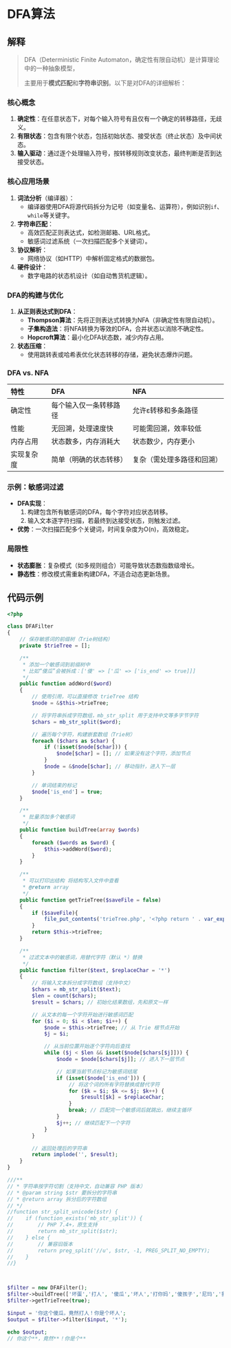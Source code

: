 # DFA算法

##  解释

> DFA（Deterministic Finite Automaton，确定性有限自动机）是计算理论中的一种抽象模型，
>
> 主要用于**模式匹配**和**字符串识别**。以下是对DFA的详细解析：

### **核心概念**

1. **确定性**：在任意状态下，对每个输入符号有且仅有一个确定的转移路径，无歧义。
2. **有限状态**：包含有限个状态，包括初始状态、接受状态（终止状态）及中间状态。
3. **输入驱动**：通过逐个处理输入符号，按转移规则改变状态，最终判断是否到达接受状态。

### **核心应用场景**

1. **词法分析**（编译器）：
   - 编译器使用DFA将源代码拆分为记号（如变量名、运算符），例如识别`if`、`while`等关键字。
2. **字符串匹配**：
   - 高效匹配正则表达式，如检测邮箱、URL格式。
   - 敏感词过滤系统（一次扫描匹配多个关键词）。
3. **协议解析**：
   - 网络协议（如HTTP）中解析固定格式的数据包。
4. **硬件设计**：
   - 数字电路的状态机设计（如自动售货机逻辑）。

### **DFA的构建与优化**

1. **从正则表达式到DFA**：
   - **Thompson算法**：先将正则表达式转换为NFA（非确定性有限自动机）。
   - **子集构造法**：将NFA转换为等效的DFA，合并状态以消除不确定性。
   - **Hopcroft算法**：最小化DFA状态数，减少内存占用。
2. **状态压缩**：
   - 使用跳转表或哈希表优化状态转移的存储，避免状态爆炸问题。

### **DFA vs. NFA**

| **特性**   | **DFA**                | **NFA**                    |
| :--------- | :--------------------- | :------------------------- |
| 确定性     | 每个输入仅一条转移路径 | 允许ε转移和多条路径        |
| 性能       | 无回溯，处理速度快     | 可能需回溯，效率较低       |
| 内存占用   | 状态数多，内存消耗大   | 状态数少，内存更小         |
| 实现复杂度 | 简单（明确的状态转移） | 复杂（需处理多路径和回溯） |

### **示例：敏感词过滤**

- **DFA实现**：
  1. 构建包含所有敏感词的DFA，每个字符对应状态转移。
  2. 输入文本逐字符扫描，若最终到达接受状态，则触发过滤。
- **优势**：一次扫描匹配多个关键词，时间复杂度为O(n)，高效稳定。

### **局限性**

- **状态膨胀**：复杂模式（如多规则组合）可能导致状态数指数级增长。
- **静态性**：修改模式需重新构建DFA，不适合动态更新场景。





## 代码示例

```php
<?php

class DFAFilter
{
    // 保存敏感词的前缀树（Trie树结构）
    private $trieTree = [];

    /**
     * 添加一个敏感词到前缀树中
     * 比如“傻瓜”会被拆成：['傻' => ['瓜' => ['is_end' => true]]]
     */
    public function addWord($word)
    {
        // 使用引用，可以直接修改 trieTree 结构
        $node = &$this->trieTree;

        // 将字符串拆成字符数组，mb_str_split 用于支持中文等多字节字符
        $chars = mb_str_split($word);

        // 遍历每个字符，构建嵌套数组（Trie树）
        foreach ($chars as $char) {
            if (!isset($node[$char])) {
                $node[$char] = []; // 如果没有这个字符，添加节点
            }
            $node = &$node[$char]; // 移动指针，进入下一层
        }

        // 单词结束的标记
        $node['is_end'] = true;
    }

    /**
     * 批量添加多个敏感词
     */
    public function buildTree(array $words)
    {
        foreach ($words as $word) {
            $this->addWord($word);
        }
    }

    /**
     * 可以打印出结构 将结构写入文件中查看
     * @return array
     */
    public function getTrieTree($saveFile = false)
    {
        if ($saveFile){
            file_put_contents('trieTree.php', '<?php return ' . var_export($this->trieTree, true) . ';');
        }
        return $this->trieTree;
    }

    /**
     * 过滤文本中的敏感词，用替代字符（默认 *）替换
     */
    public function filter($text, $replaceChar = '*')
    {
        // 将输入文本拆分成字符数组（支持中文）
        $chars = mb_str_split($text);
        $len = count($chars);
        $result = $chars; // 初始化结果数组，先和原文一样

        // 从文本的每一个字符开始进行敏感词匹配
        for ($i = 0; $i < $len; $i++) {
            $node = $this->trieTree; // 从 Trie 根节点开始
            $j = $i;

            // 从当前位置开始逐个字符向后查找
            while ($j < $len && isset($node[$chars[$j]])) {
                $node = $node[$chars[$j]]; // 进入下一层节点

                // 如果当前节点标记为敏感词结尾
                if (isset($node['is_end'])) {
                    // 将这个词的所有字符替换成替代字符
                    for ($k = $i; $k <= $j; $k++) {
                        $result[$k] = $replaceChar;
                    }
                    break; // 匹配完一个敏感词后就跳出，继续主循环
                }
                $j++; // 继续匹配下一个字符
            }
        }

        // 返回处理后的字符串
        return implode('', $result);
    }
}

///**
// * 字符串按字符切割（支持中文，自动兼容 PHP 版本）
// * @param string $str 要拆分的字符串
// * @return array 拆分后的字符数组
// */
//function str_split_unicode($str) {
//    if (function_exists('mb_str_split')) {
//        // PHP 7.4+，原生支持
//        return mb_str_split($str);
//    } else {
//        // 兼容旧版本
//        return preg_split('//u', $str, -1, PREG_SPLIT_NO_EMPTY);
//    }
//}



$filter = new DFAFilter();
$filter->buildTree(['坏蛋','打人', '傻瓜','坏人','打你妈','傻孩子','尼玛','我草','色情']);
$filter->getTrieTree(true);

$input = '你这个傻瓜，竟然打人！你是个坏人';
$output = $filter->filter($input, '*');

echo $output;
// 你这个**，竟然**！你是个**

```

